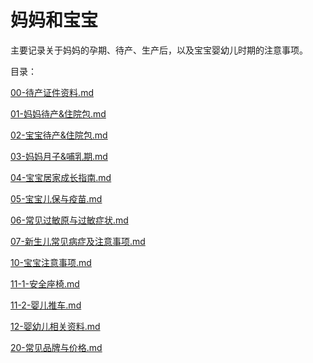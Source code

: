 # 妈妈和宝宝

主要记录关于妈妈的孕期、待产、生产后，以及宝宝婴幼儿时期的注意事项。

目录：

[00-待产证件资料.md](pages/00-%E5%BE%85%E4%BA%A7%E8%AF%81%E4%BB%B6%E8%B5%84%E6%96%99.md)

[01-妈妈待产&住院包.md](pages/01-%E5%A6%88%E5%A6%88%E5%BE%85%E4%BA%A7%26%E4%BD%8F%E9%99%A2%E5%8C%85.md)

[02-宝宝待产&住院包.md](pages/02-%E5%AE%9D%E5%AE%9D%E5%BE%85%E4%BA%A7%26%E4%BD%8F%E9%99%A2%E5%8C%85.md)

[03-妈妈月子&哺乳期.md](pages/03-%E5%A6%88%E5%A6%88%E6%9C%88%E5%AD%90%26%E5%93%BA%E4%B9%B3%E6%9C%9F.md)

[04-宝宝居家成长指南.md](pages/04-%E5%AE%9D%E5%AE%9D%E5%B1%85%E5%AE%B6%E6%88%90%E9%95%BF%E6%8C%87%E5%8D%97.md)

[05-宝宝儿保与疫苗.md](pages/05-%E5%AE%9D%E5%AE%9D%E5%84%BF%E4%BF%9D%E4%B8%8E%E7%96%AB%E8%8B%97.md)

[06-常见过敏原与过敏症状.md](pages/06-%E5%B8%B8%E8%A7%81%E8%BF%87%E6%95%8F%E5%8E%9F%E4%B8%8E%E8%BF%87%E6%95%8F%E7%97%87%E7%8A%B6.md)

[07-新生儿常见病症及注意事项.md](pages/07-%E6%96%B0%E7%94%9F%E5%84%BF%E5%B8%B8%E8%A7%81%E7%97%85%E7%97%87%E5%8F%8A%E6%B3%A8%E6%84%8F%E4%BA%8B%E9%A1%B9.md)

[10-宝宝注意事项.md](pages/10-%E5%AE%9D%E5%AE%9D%E6%B3%A8%E6%84%8F%E4%BA%8B%E9%A1%B9.md)

[11-1-安全座椅.md](pages/11-1-%E5%AE%89%E5%85%A8%E5%BA%A7%E6%A4%85.md)

[11-2-婴儿推车.md](pages/11-2-%E5%A9%B4%E5%84%BF%E6%8E%A8%E8%BD%A6.md)

[12-婴幼儿相关资料.md](pages/12-%E5%A9%B4%E5%B9%BC%E5%84%BF%E7%9B%B8%E5%85%B3%E8%B5%84%E6%96%99.md)

[20-常见品牌与价格.md](pages/20-%E5%B8%B8%E8%A7%81%E5%93%81%E7%89%8C%E4%B8%8E%E4%BB%B7%E6%A0%BC.md)
